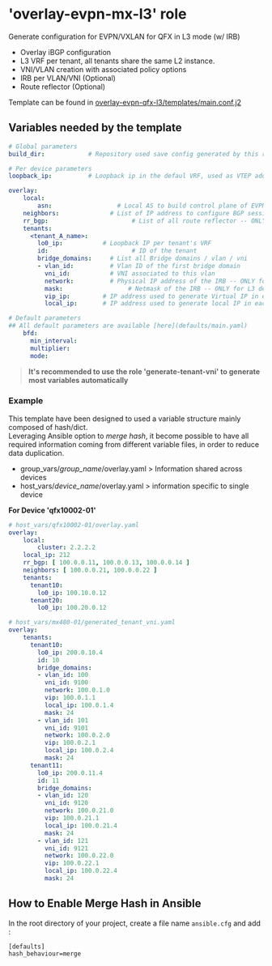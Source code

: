 
# 'overlay-evpn-mx-l3' role
Generate configuration for EVPN/VXLAN for QFX in L3 mode (w/ IRB)
 - Overlay iBGP configuration
 - L3 VRF per tenant, all tenants share the same L2 instance.
 - VNI/VLAN creation with associated policy options
 - IRB per VLAN/VNI (Optional)
 - Route reflector (Optional)

Template can be found in [overlay-evpn-qfx-l3/templates/main.conf.j2](templates/main.conf.j2)

## Variables needed by the template

```yaml
# Global parameters
build_dir:            # Repository used save config generated by this role

# Per device parameters
loopback_ip:          # Loopback ip in the defaul VRF, used as VTEP address

overlay:
    local:
        asn: 				  # Local AS to build control plane of EVPN
    neighbors: 				# List of IP address to configure BGP sessions. Must be RR if you are on leaves and must be leaves if you are on MXs. In any case, it must be loopback of devices
    rr_bgp: 				      # List of all route reflector -- ONLY for MXs / not supported for leaves
    tenants:
      <tenant_A_name>:
        lo0_ip:           # Loopback IP per tenant's VRF
        id: 				      # ID of the tenant
        bridge_domains:		# List all Bridge domains / vlan / vni
        - vlan_id: 		    # Vlan ID of the first bridge domain
          vni_id: 		    # VNI associated to this vlan
          network:  	    # Physical IP address of the IRB -- ONLY for L3 devices
          mask: 			     # Netmask of the IRB -- ONLY for L3 devices
          vip_ip:         # IP address used to generate Virtual IP in each VNI -- ONLY for L3 devices
          local_ip:       # IP address used to generate local IP in each VNI -- ONLY for L3 devices

# Default parameters
## All default parameters are available [here](defaults/main.yaml)
    bfd:
      min_interval:
      multiplier:
      mode:
```

> **It's recommended to use the role 'generate-tenant-vni' to generate most variables automatically**

### Example

This template have been designed to used a variable structure mainly composed of hash/dict.  
Leveraging Ansible option to *merge hash*, it become possible to have all required information coming from different variable files, in order to reduce data duplication.

- group_vars/*group_name*/overlay.yaml   > Information shared across devices
- host_vars/*device_name*/overlay.yaml   > information specific to single device

**For Device 'qfx10002-01'**
```yaml
# host_vars/qfx10002-01/overlay.yaml
overlay:
    local:
        cluster: 2.2.2.2
    local_ip: 212
    rr_bgp: [ 100.0.0.11, 100.0.0.13, 100.0.0.14 ]
    neighbors: [ 100.0.0.21, 100.0.0.22 ]
    tenants:
      tenant10:
        lo0_ip: 100.10.0.12
      tenant20:
        lo0_ip: 100.20.0.12
```


```yaml
# host_vars/mx480-01/generated_tenant_vni.yaml
overlay:
    tenants:
      tenant10:
        lo0_ip: 200.0.10.4
        id: 10
        bridge_domains:
        - vlan_id: 100
          vni_id: 9100
          network: 100.0.1.0
          vip: 100.0.1.1
          local_ip: 100.0.1.4
          mask: 24
        - vlan_id: 101
          vni_id: 9101
          network: 100.0.2.0
          vip: 100.0.2.1
          local_ip: 100.0.2.4
          mask: 24
      tenant11:
        lo0_ip: 200.0.11.4
        id: 11
        bridge_domains:
        - vlan_id: 120
          vni_id: 9120
          network: 100.0.21.0
          vip: 100.0.21.1
          local_ip: 100.0.21.4
          mask: 24
        - vlan_id: 121
          vni_id: 9121
          network: 100.0.22.0
          vip: 100.0.22.1
          local_ip: 100.0.22.4
          mask: 24
```
## How to Enable Merge Hash in Ansible

In the root directory of your project, create a file name ```ansible.cfg``` and add :
```
[defaults]
hash_behaviour=merge
```

